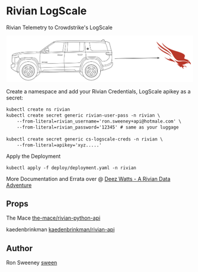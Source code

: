 # Rivian LogScale
Rivian Telemetry to Crowdstrike's LogScale

<img src="https://github.com/sween/rivian-logscale/raw/main/assets/rivian-logscale.png" alt="Aspiring Brick Builder">

Create a namespace and add your Rivian Credentials, LogScale apikey as a secret:

```
kubectl create ns rivian
kubectl create secret generic rivian-user-pass -n rivian \
    --from-literal=rivian_username='ron.sweeney+api@hotmale.com' \
    --from-literal=rivian_password='12345' # same as your luggage

kubectl create secret generic cs-logscale-creds -n rivian \
    --from-literal=apikey='xyz.....'
```

Apply the Deployment

```
kubectl apply -f deploy/deployment.yaml -n rivian
```

More Documentation and Errata over @ [Deez Watts - A Rivian Data Adventure](https://www.deezwatts.com)

## Props
The Mace [the-mace/rivian-python-api](https://github.com/the-mace/rivian-python-api)  

kaedenbrinkman [kaedenbrinkman/rivian-api](https://github.com/kaedenbrinkman/rivian-api)  


## Author
Ron Sweeney [sween](https://www.github.com/sween)

